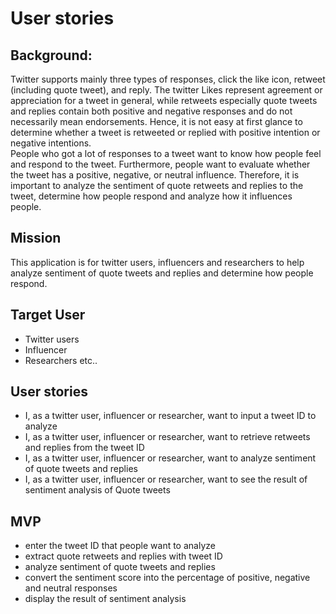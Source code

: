# User stories 

## Background:   
Twitter supports mainly three types of responses, click the like icon, retweet (including quote tweet), and reply. 
The twitter Likes represent agreement or appreciation for a tweet in general, while retweets especially quote tweets and replies contain both positive and negative responses and do not necessarily mean endorsements. Hence, it is not easy at first glance to determine whether a tweet is retweeted or replied with positive intention or negative intentions.  
People who got a lot of responses to a tweet want to know how people feel and respond to the tweet. Furthermore, people want to evaluate whether the tweet has a positive, negative, or neutral influence. Therefore, it is important to analyze the sentiment of quote retweets and replies to the tweet, determine how people respond and analyze how it influences people.

## Mission        
  This application is for twitter users, influencers and researchers to help analyze sentiment of quote tweets and replies and determine how people respond. 
## Target User      
  - Twitter users 
  - Influencer 
  - Researchers etc..
## User stories     
  - I, as a twitter user, influencer or researcher, want to input a tweet ID to analyze
  - I, as a twitter user, influencer or researcher, want to retrieve retweets and replies from the tweet ID
  - I, as a twitter user, influencer or researcher, want to analyze sentiment of quote tweets and replies
  - I, as a twitter user, influencer or researcher, want to see the result of sentiment analysis of Quote tweets
## MVP 
  - enter the tweet ID that people want to analyze
  - extract quote retweets and replies with tweet ID
  - analyze sentiment of quote tweets and replies
  - convert the sentiment score into the percentage of positive, negative and neutral responses 
  - display the result of sentiment analysis
